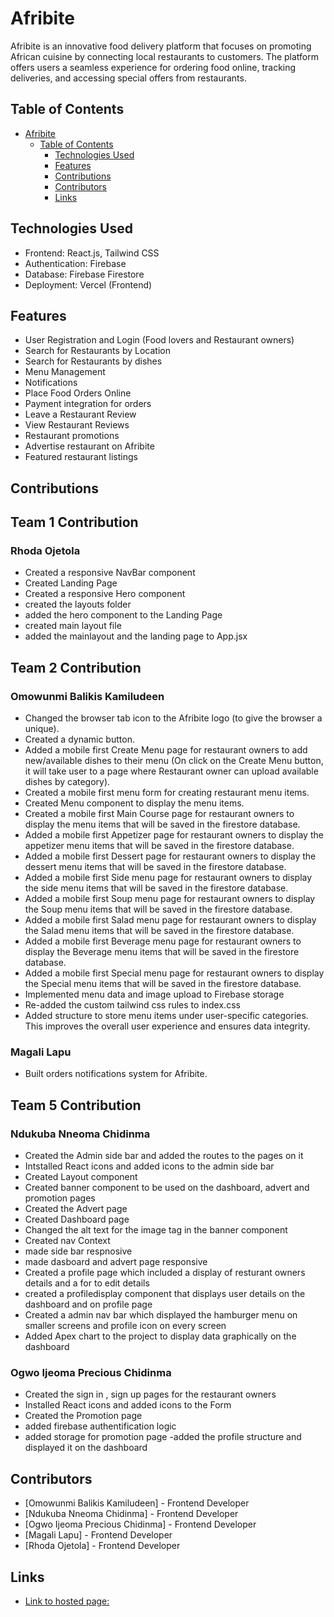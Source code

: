 # Afribite

Afribite is an innovative food delivery platform that focuses on promoting African cuisine by connecting local restaurants to customers. The platform offers users a seamless experience for ordering food online, tracking deliveries, and accessing special offers from restaurants.

## Table of Contents

- [Afribite](#afribite)
  - [Table of Contents](#table-of-contents)
    - [Technologies Used](#technologies-used)
    - [Features](#features)
    - [Contributions](#contributions)
    - [Contributors](#contributors)
    - [Links](#links)

## Technologies Used

- Frontend: React.js, Tailwind CSS
- Authentication: Firebase
- Database: Firebase Firestore
- Deployment: Vercel (Frontend)

## Features

- User Registration and Login (Food lovers and Restaurant owners)
- Search for Restaurants by Location
- Search for Restaurants by dishes
- Menu Management
- Notifications
- Place Food Orders Online
- Payment integration for orders
- Leave a Restaurant Review
- View Restaurant Reviews
- Restaurant promotions
- Advertise restaurant on Afribite
- Featured restaurant listings

## Contributions

## Team 1 Contribution

### Rhoda Ojetola

- Created a responsive NavBar component
- Created Landing Page
- Created a responsive Hero component
- created the layouts folder
- added the hero component to the Landing Page
- created main layout file
- added the mainlayout and the landing page to App.jsx

## Team 2 Contribution

### Omowunmi Balikis Kamiludeen

- Changed the browser tab icon to the Afribite logo (to give the browser a unique).
- Created a dynamic button.
- Added a mobile first Create Menu page for restaurant owners to add new/available dishes to their menu (On click on the Create Menu button, it will take user to a page where Restaurant owner can upload available dishes by category).
- Created a mobile first menu form for creating restaurant menu items.
- Created Menu component to display the menu items.
- Created a mobile first Main Course page for restaurant owners to display the menu items that will be saved in the firestore database.
- Added a mobile first Appetizer page for restaurant owners to display the appetizer menu items that will be saved in the firestore database.
- Added a mobile first Dessert page for restaurant owners to display the dessert menu items that will be saved in the firestore database.
- Added a mobile first Side menu page for restaurant owners to display the side menu items that will be saved in the firestore database.
- Added a mobile first Soup menu page for restaurant owners to display the Soup menu items that will be saved in the firestore database.
- Added a mobile first Salad menu page for restaurant owners to display the Salad menu items that will be saved in the firestore database.
- Added a mobile first Beverage menu page for restaurant owners to display the Beverage menu items that will be saved in the firestore database.
- Added a mobile first Special menu page for restaurant owners to display the Special menu items that will be saved in the firestore database.
- Implemented menu data and image upload to Firebase storage
- Re-added the custom tailwind css rules to index.css
- Added structure to store menu items under user-specific categories. This improves the overall user experience and ensures data integrity.

### Magali Lapu

- Built orders notifications system for Afribite.

## Team 5 Contribution

### Ndukuba Nneoma Chidinma

- Created the Admin side bar and added the routes to the pages on it
- Intstalled React icons and added icons to the admin side bar
- Created Layout component
- Created banner component to be used on the dashboard, advert and promotion pages
- Created the Advert page
- Created Dashboard page
- Changed the alt text for the image tag in the banner component
- Created nav Context
- made side bar respnosive
- made dasboard and advert page responsive
- Created a profile page which included a display of resturant owners details and a for to edit details
- created a profiledisplay component that displays user details on the dashboard and on profile page
- Created a admin nav bar which displayed the hamburger menu on smaller screens and profile icon on every screen
- Added Apex chart to the project to display data graphically on the dashboard 

### Ogwo Ijeoma Precious Chidinma

- Created the sign in , sign up pages for the restaurant owners
- Installed React icons and added icons to the Form
- Created the Promotion page
- added firebase authentification logic
- added storage for promotion page 
-added the profile structure and displayed it on the dashboard

## Contributors

- [Omowunmi Balikis Kamiludeen] - Frontend Developer
- [Ndukuba Nneoma Chidinma] - Frontend Developer
- [Ogwo Ijeoma Precious Chidinma] - Frontend Developer
- [Magali Lapu] - Frontend Developer
- [Rhoda Ojetola] - Frontend Developer

## Links

- [Link to hosted page:](https://afribite.vercel.app/)
